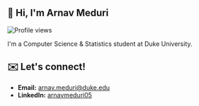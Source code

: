 ## 👋 Hi, I'm Arnav Meduri

![Profile views](https://komarev.com/ghpvc/?username=arnavmeduri&color=blue)

I'm a Computer Science & Statistics student at Duke University.

## ✉️ Let's connect!
- **Email:** [arnav.meduri@duke.edu](mailto:arnav.meduri@duke.edu)  
- **LinkedIn:** [arnavmeduri05](https://www.linkedin.com/in/arnavmeduri05/)
